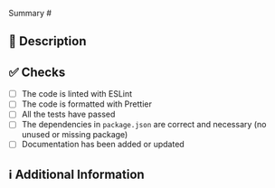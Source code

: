 Summary #

<!-- Change summarize -->

## 📑 Description

<!-- Detailed description -->

## ✅ Checks

-   [ ] The code is linted with ESLint
-   [ ] The code is formatted with Prettier
-   [ ] All the tests have passed
-   [ ] The dependencies in `package.json` are correct and necessary (no unused or missing package)
-   [ ] Documentation has been added or updated

## ℹ Additional Information

<!-- adding more information -->
